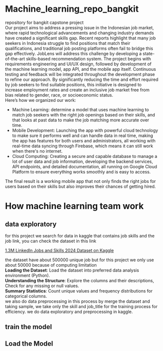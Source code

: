 # Machine_learning_repo_bangkit
repository for bangkit capstone project  
Our project aims to address a pressing issue in the Indonesian job market, where rapid technological advancements and changing industry demands have created a significant skills gap. Recent reports highlight that many job seekers in Indonesia struggle to find positions that match their qualifications, and traditional job posting platforms often fail to bridge this gap effectively. JobLens will address this challenge by developing a state-of-the-art skills-based recommendation system. The project begins with requirements engineering and UI/UX design, followed by development of the machine learning model, app API, and the mobile app itself. Continuous testing and feedback will be integrated throughout the development phase to refine our approach. By significantly reducing the time and effort required by job seekers to find suitable positions, this initiative is designed to increase employment rates and create an inclusive job market free from bias related to gender, race, or socioeconomic status.   
Here’s how we organized our work:

* Machine Learning: determine a model that uses machine learning to match job seekers with the right job openings based on their skills, and that looks at past data to make the job matching more accurate over time. 
* Mobile Development: Launching the app with powerful cloud technology to make sure it performs well and can handle data in real time, making the app has features for both users and administrators, all working with real-time data syncing through Firebase, which means it can still work when there's no internet.
* Cloud Computing: Creating a secure and capable database to manage a lot of user data and job information, developing the backend services, API endpoints, and detailed documentation, all running on Google Cloud Platform to ensure everything works smoothly and is easy to access.

The final result is a working mobile app that not only finds the right jobs for users based on their skills but also improves their chances of getting hired. 

# How machine learning team work
## data exploratory
   for this project we search for data in kaggle that contains job skills and the job link, you can check the dataset in this link  
     
   [1.3M LinkedIn Jobs and Skills 2024 Dataset on Kaggle](https://www.kaggle.com/datasets/asaniczka/1-3m-linkedin-jobs-and-skills-2024) 
     
   the dataset have about 500000 unique job but for this project we only use about 50000 because of computing limitation  
   **Loading the Dataset**: Load the dataset into preferred data analysis environment (Python).  
   **Understanding the Structure**: Explore the columns and their descriptions, Check for any missing or null values.  
   **Summary Statistics**: Count unique values and frequency distributions for categorical columns.  
   we also do data preprocessing in this process by merge the dataset and taking sample, we take only the skill and job_title for the training process for efficiency. we do data exploratory and preprocessing in kaggle.  
## train the model
## Load the Model
   

   

